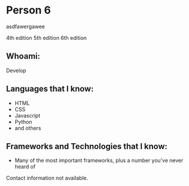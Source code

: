 # Person 6

asdfawergawee

4th edition
5th edition
6th edition

## Whoami:
Develop

## Languages that I know:

- HTML
- CSS
- Javascript
- Python
- and others  



## Frameworks and Technologies that I know:

- Many of the most important frameworks, plus a number you've never heard of


Contact information not available.  